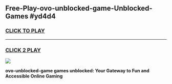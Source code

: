 
## Free-Play-ovo-unblocked-game-Unblocked-Games #yd4d4
<h3>
<a href="https://news.freeplayer.one?title=ovo-unblocked-game&ref=8M">CLICK TO PLAY</a></h3>
<hr>

<h3>
<a href="https://news.freeplayer.one?title=ovo-unblocked-game&ref=8M">CLICK 2 PLAY</a>
  
</h3>

<a href="https://news.freeplayer.one?title=ovo-unblocked-game&ref=8M"><img src="https://clearcache.store/games.png"></a>


**ovo-unblocked-game games unblocked: Your Gateway to Fun and Accessible Online Gaming**
